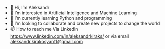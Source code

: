 - 👋 Hi, I’m Aleksandr 
- 👀 I’m interested in Artificial Inteligence and Machine Learning
- 🌱 I’m currently learning Python and programming
- 💞️ I’m looking to collaborate and create new projects to change the world
- 📫 How to reach me Via LinkedIn https://www.linkedin.com/in/aleksandrkiraks/ or via email aleksandr.kirakosyan11@gmail.com

<!---
aleksandr-kirakosyan/aleksandr-kirakosyan is a ✨ special ✨ repository because its `README.md` (this file) appears on your GitHub profile.
You can click the Preview link to take a look at your changes.
--->
